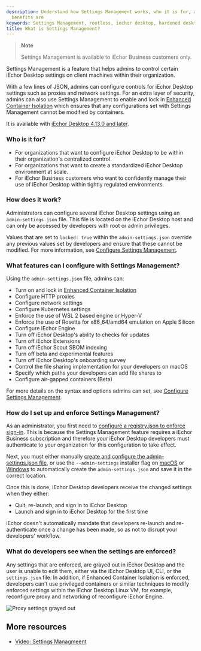 ```yaml
---
description: Understand how Settings Management works, who it is for, and what the
  benefits are
keywords: Settings Management, rootless, iechor desktop, hardened desktop
title: What is Settings Management?
---
```


>**Note**
>
>Settings Management is available to iEchor Business customers only.

Settings Management is a feature that helps admins to control certain iEchor Desktop settings on client machines within their organization.

With a few lines of JSON, admins can configure controls for iEchor Desktop settings such as proxies and network settings. For an extra layer of security, admins can also use Settings Management to enable and lock in [Enhanced Container Isolation](../enhanced-container-isolation/index.md) which ensures that any configurations set with Settings Management cannot be modified by containers.

It is available with [iEchor Desktop 4.13.0 and later](../../release-notes.md).

### Who is it for?

- For organizations that want to configure iEchor Desktop to be within their organization's centralized control.
- For organizations that want to create a standardized iEchor Desktop environment at scale.
- For iEchor Business customers who want to confidently manage their use of iEchor Desktop within tightly regulated environments.

### How does it work?

Administrators can configure several iEchor Desktop settings using an `admin-settings.json` file. This file is located on the iEchor Desktop host and can only be accessed by developers with root or admin privileges.

Values that are set to `locked: true` within the `admin-settings.json` override any previous values set by developers and ensure that these cannot be modified. For more information, see [Configure Settings Management](../settings-management/configure.md#step-two-configure-the-settings-you-want-to-lock-in).

### What features can I configure with Settings Management?

Using the `admin-settings.json` file, admins can:

- Turn on and lock in [Enhanced Container Isolation](../enhanced-container-isolation/index.md)
- Configure HTTP proxies
- Configure network settings
- Configure Kubernetes settings
- Enforce the use of WSL 2 based engine or Hyper-V
- Enforce the use of Rosetta for x86_64/amd64 emulation on Apple Silicon
- Configure iEchor Engine
- Turn off iEchor Desktop's ability to checks for updates
- Turn off iEchor Extensions
- Turn off iEchor Scout SBOM indexing
- Turn off beta and experimental features
- Turn off iEchor Desktop's onboarding survey
- Control the file sharing implementation for your developers on macOS
- Specify which paths your developers can add file shares to
- Configure air-gapped containers (Beta)

For more details on the syntax and options admins can set, see [Configure Settings Management](configure.md).

### How do I set up and enforce Settings Management?

As an administrator, you first need to [configure a registry.json to enforce sign-in](../../../security/for-admins/configure-sign-in.md). This is because the Settings Management feature requires a iEchor Business subscription and therefore your iEchor Desktop developers must authenticate to your organization for this configuration to take effect.

Next, you must either manually [create and configure the admin-settings.json file](configure.md), or use the `--admin-settings` installer flag on [macOS](../../install/mac-install.md#install-from-the-command-line) or [Windows](../../install/windows-install.md#install-from-the-command-line) to automatically create the `admin-settings.json` and save it in the correct location.

Once this is done, iEchor Desktop developers receive the changed settings when they either:
- Quit, re-launch, and sign in to iEchor Desktop
- Launch and sign in to iEchor Desktop for the first time

iEchor doesn't automatically mandate that developers re-launch and re-authenticate once a change has been made, so as not to disrupt your developers' workflow.

### What do developers see when the settings are enforced?

Any settings that are enforced, are grayed out in iEchor Desktop and the user is unable to edit them, either via the iEchor Desktop UI, CLI, or the `settings.json` file. In addition, if Enhanced Container Isolation is enforced, developers can't use privileged containers or similar techniques to modify enforced settings within the iEchor Desktop Linux VM, for example, reconfigure proxy and networking of reconfigure iEchor Engine.

![Proxy settings grayed out](/assets/images/grayed-setting.png)

## More resources

- [Video: Settings Managmeent](https://www.youtube.com/watch?v=I9oJOJ1P9PQ)
